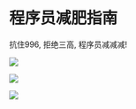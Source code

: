 # 程序员减肥指南
抗住996, 拒绝三高, 程序员减减减!

![](https://user-gold-cdn.xitu.io/2019/7/19/16c080dfc59feadf?imageView2/2/w/800/q/100)

![](https://ws1.sinaimg.cn/large/005IQkzXly1g54xbd2kf9j3069069t9j.jpg)


![](https://ws1.sinaimg.cn/large/005IQkzXly1g54xboww8pj3069069gno.jpg)

